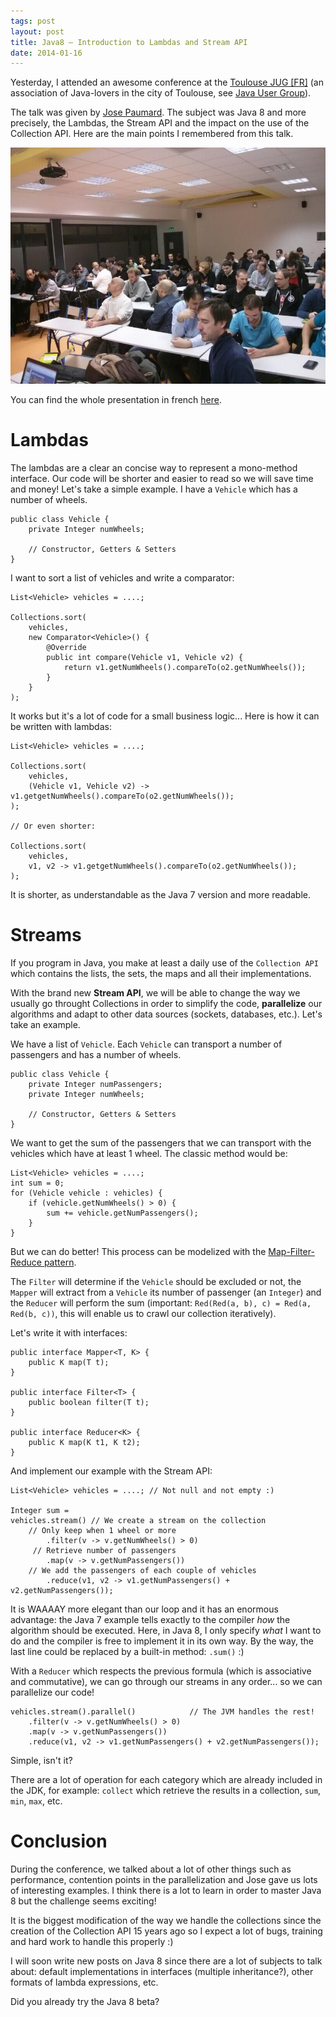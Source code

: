 ```yaml
---
tags: post
layout: post
title: Java8 – Introduction to Lambdas and Stream API
date: 2014-01-16
---
```


Yesterday, I attended an awesome conference at the [Toulouse JUG [FR]](http://toulousejug.org/) (an association of Java-lovers in the city of Toulouse, see [Java User Group](https://www.java.net/jugs/java-user-groups)).

The talk was given by [Jose Paumard](http://twitter.com/josepaumard). The subject was Java 8 and more precisely, the Lambdas, the Stream API and the impact on the use of the Collection API. Here are the main points I remembered from this talk.

<!--more-->

![Toulouse JUG](/assets/blog/20140116/java8-takeout-from-toulousejug-photo.jpg)

You can find the whole presentation in french [here](http://fr.slideshare.net/jpaumard/jdk-8-lambdas-streams-collectos-bretagne-tour).

# Lambdas

The lambdas are a clear an concise way to represent a mono-method interface. Our code will be shorter and easier to read so we will save time and money! Let's take a simple example. I have a `Vehicle` which has a number of wheels.

    public class Vehicle {
    	private Integer numWheels;

    	// Constructor, Getters & Setters
    }

I want to sort a list of vehicles and write a comparator:

    List<Vehicle> vehicles = ....;

    Collections.sort(
    	vehicles,
    	new Comparator<Vehicle>() {
    		@Override
    		public int compare(Vehicle v1, Vehicle v2) {
    			return v1.getNumWheels().compareTo(o2.getNumWheels());
    		}
    	}
    );

It works but it's a lot of code for a small business logic... Here is how it can be written with lambdas:

    List<Vehicle> vehicles = ....;

    Collections.sort(
    	vehicles,
    	(Vehicle v1, Vehicle v2) -> v1.getgetNumWheels().compareTo(o2.getNumWheels());
    );

    // Or even shorter:

    Collections.sort(
    	vehicles,
    	v1, v2 -> v1.getgetNumWheels().compareTo(o2.getNumWheels());
    );

It is shorter, as understandable as the Java 7 version and more readable.

# Streams

If you program in Java, you make at least a daily use of the `Collection API` which contains the lists, the sets, the maps and all their implementations.

With the brand new **Stream API**, we will be able to change the way we usually go throught Collections in order to simplify the code, **parallelize** our algorithms and adapt to other data sources (sockets, databases, etc.). Let's take an example.

We have a list of `Vehicle`. Each `Vehicle` can transport a number of passengers and has a number of wheels.

    public class Vehicle {
    	private Integer numPassengers;
    	private Integer numWheels;

    	// Constructor, Getters & Setters
    }

We want to get the sum of the passengers that we can transport with the vehicles which have at least 1 wheel. The classic method would be:

    List<Vehicle> vehicles = ....;
    int sum = 0;
    for (Vehicle vehicle : vehicles) {
    	if (vehicle.getNumWheels() > 0) {
    		sum += vehicle.getNumPassengers();
    	}
    }

But we can do better! This process can be modelized with the [Map-Filter-Reduce pattern](http://en.wikipedia.org/wiki/MapReduce).

The `Filter` will determine if the `Vehicle` should be excluded or not, the `Mapper` will extract from a `Vehicle` its number of passenger (an `Integer`) and the `Reducer` will perform the sum (important: `Red(Red(a, b), c) = Red(a, Red(b, c))`, this will enable us to crawl our collection iteratively).

Let's write it with interfaces:

    public interface Mapper<T, K> {
    	public K map(T t);
    }

    public interface Filter<T> {
    	public boolean filter(T t);
    }

    public interface Reducer<K> {
    	public K map(K t1, K t2);
    }

And implement our example with the Stream API:

    List<Vehicle> vehicles = ....; // Not null and not empty :)

    Integer sum =
    vehicles.stream() // We create a stream on the collection
    	// Only keep when 1 wheel or more
    		.filter(v -> v.getNumWheels() > 0)
    	 // Retrieve number of passengers
    		.map(v -> v.getNumPassengers())
    	// We add the passengers of each couple of vehicles
    		.reduce(v1, v2 -> v1.getNumPassengers() + v2.getNumPassengers());

It is WAAAAY more elegant than our loop and it has an enormous advantage: the Java 7 example tells exactly to the compiler _how_ the algorithm should be executed. Here, in Java 8, I only specify _what_ I want to do and the compiler is free to implement it in its own way. By the way, the last line could be replaced by a built-in method: `.sum()` :)

With a `Reducer` which respects the previous formula (which is associative and commutative), we can go through our streams in any order... so we can parallelize our code!

    vehicles.stream().parallel() 			// The JVM handles the rest!
    	.filter(v -> v.getNumWheels() > 0)
    	.map(v -> v.getNumPassengers())
    	.reduce(v1, v2 -> v1.getNumPassengers() + v2.getNumPassengers());

Simple, isn't it?

There are a lot of operation for each category which are already included in the JDK, for example: `collect` which retrieve the results in a collection, `sum`, `min`, `max`, etc.

# Conclusion

During the conference, we talked about a lot of other things such as performance, contention points in the parallelization and Jose gave us lots of interesting examples. I think there is a lot to learn in order to master Java 8 but the challenge seems exciting!

It is the biggest modification of the way we handle the collections since the creation of the Collection API 15 years ago so I expect a lot of bugs, training and hard work to handle this properly :)

I will soon write new posts on Java 8 since there are a lot of subjects to talk about: default implementations in interfaces (multiple inheritance?), other formats of lambda expressions, etc.

Did you already try the Java 8 beta?
